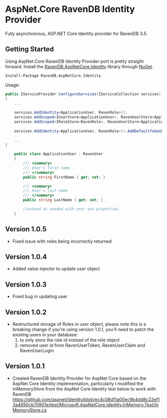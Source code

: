 # AspNet.Core RavenDB Identity Provider

Fully asynchronous, ASP.NET Core Identity provider for RavenDB 3.5.

## Getting Started
Using AspNet.Core RavenDB Identity Provider port is pretty straight forward.
Install the [RavenDB.AspNetCore.Identity](https://www.nuget.org/packages/RavenDB.AspNetCore.Identity) library through [NuGet](https://nuget.org).

    Install-Package RavenDB.AspNetCore.Identity

Usage:

```csharp
public IServiceProvider ConfigureServices(IServiceCollection services)
{
	...
	
	services.AddIdentity<ApplicationUser, RavenRole>();
	services.AddScoped<IUserStore<ApplicationUser>, RavenUserStore<ApplicationUser, RavenRole>>();
	services.AddScoped<IRoleStore<RavenRole>, RavenUserStore<ApplicationUser, RavenRole>>();
            
	services.AddIdentity<ApplicationUser, RavenRole>().AddDefaultTokenProviders();
	
	...
}
```

```csharp
	public class ApplicationUser : RavenUser
    {
        /// <summary>
        /// User's first name
        /// </summary>
        public string FirstName { get; set; }

        /// <summary>
        /// User's last name
        /// </summary>
        public string LastName { get; set; }

		//extend as needed with your own properties
	}
```
	
## Version 1.0.5
* Fixed issue with roles being incorrectly returned
	
## Version 1.0.4
* Added value injector to update user object
	
## Version 1.0.3
* Fixed bug in updating user

## Version 1.0.2
* Restructured storage of Roles in user object, please note this is a breaking change if you're using version 1.0.1, you'll need to patch the existing users in your database:
	1. to only store the role id instead of the role object
	2. removed user id from RavenUserToken, RavenUserClaim and RavenUserLogin

## Version 1.0.1
* Created RavenDB Identity Provider for AspNet Core based on the AspNet Core Identity implementation, particularly I modified the InMemoryStore from the AspNet Core Identity test below to work with RavenDB
	https://github.com/aspnet/Identity/blob/ec4c08d11a00ec9b4dd8c22ef13a4950cb70901e/test/Microsoft.AspNetCore.Identity.InMemory.Test/InMemoryStore.cs



